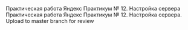 Практическая работа Яндекс Практикум № 12. Настройка сервера
Практическая работа Яндекс Практикум № 12. Настройка сервера. Upload to master branch for review
